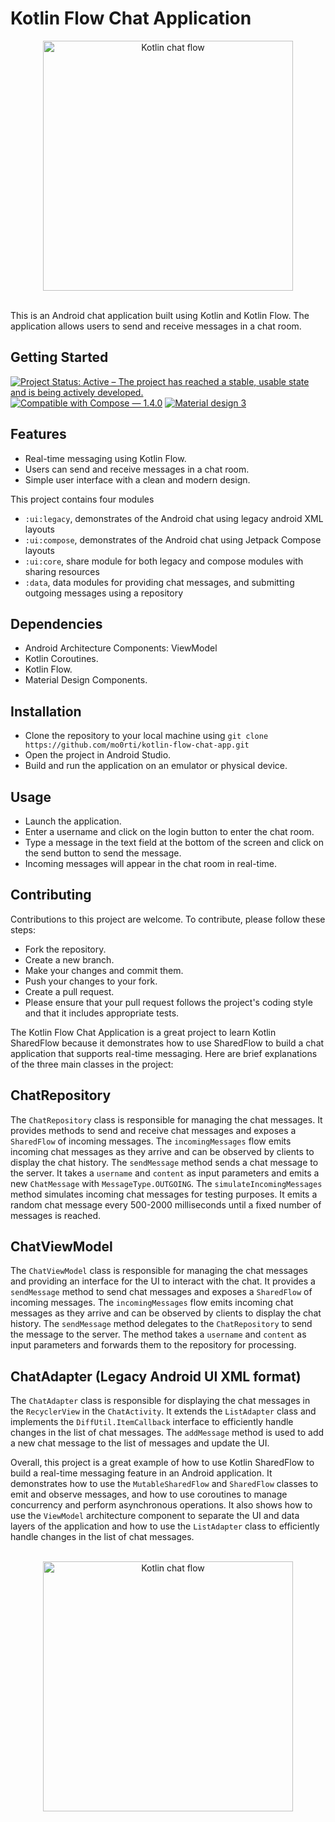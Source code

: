 # Kotlin Flow Chat Application

<div align="center">
  <img src="./media/legacy-chat-list-screenshot.png" alt="Kotlin chat flow" width=400>
</div>

<br/>

This is an Android chat application built using Kotlin and Kotlin Flow. The application allows users to send and receive messages in a chat room.

## Getting Started
[![Project Status: Active – The project has reached a stable, usable state and is being actively developed.](https://www.repostatus.org/badges/latest/active.svg)](https://www.repostatus.org/#active)
[![Compatible with Compose — 1.4.0](https://img.shields.io/badge/Compatible%20with%20Compose-1.4.0-brightgreen)](https://developer.android.com/jetpack/androidx/releases/compose-foundation#1.4.0)
[![Material design 3](https://img.shields.io/badge/Material%20Design%203-1.0.1-brightgreen)](https://developer.android.com/jetpack/androidx/releases/compose-material3#1.0.1)

## Features
- Real-time messaging using Kotlin Flow.
- Users can send and receive messages in a chat room.
- Simple user interface with a clean and modern design.

This project contains four modules
- `:ui:legacy`, demonstrates of the Android chat using legacy android XML layouts
- `:ui:compose`, demonstrates of the Android chat using Jetpack Compose layouts
- `:ui:core`, share module for both legacy and compose modules with sharing resources
- `:data`, data modules for providing chat messages, and submitting outgoing messages using a repository

## Dependencies
- Android Architecture Components: ViewModel
- Kotlin Coroutines.
- Kotlin Flow.
- Material Design Components.

## Installation
- Clone the repository to your local machine using `git clone https://github.com/mo0rti/kotlin-flow-chat-app.git`
- Open the project in Android Studio.
- Build and run the application on an emulator or physical device.

## Usage
- Launch the application.
- Enter a username and click on the login button to enter the chat room.
- Type a message in the text field at the bottom of the screen and click on the send button to send the message.
- Incoming messages will appear in the chat room in real-time.

## Contributing
Contributions to this project are welcome. To contribute, please follow these steps:

- Fork the repository.
- Create a new branch.
- Make your changes and commit them.
- Push your changes to your fork.
- Create a pull request.
- Please ensure that your pull request follows the project's coding style and that it includes appropriate tests.

The Kotlin Flow Chat Application is a great project to learn Kotlin SharedFlow because it demonstrates how to use SharedFlow to build a chat application that supports real-time messaging.
Here are brief explanations of the three main classes in the project:
## ChatRepository
The `ChatRepository` class is responsible for managing the chat messages. It provides methods to send and receive chat messages and exposes a `SharedFlow` of incoming messages. The `incomingMessages` flow emits incoming chat messages as they arrive and can be observed by clients to display the chat history. The `sendMessage` method sends a chat message to the server. It takes a `username` and `content` as input parameters and emits a new `ChatMessage` with `MessageType.OUTGOING`. The `simulateIncomingMessages` method simulates incoming chat messages for testing purposes. It emits a random chat message every 500-2000 milliseconds until a fixed number of messages is reached.

## ChatViewModel
The `ChatViewModel` class is responsible for managing the chat messages and providing an interface for the UI to interact with the chat. It provides a `sendMessage` method to send chat messages and exposes a `SharedFlow` of incoming messages. The `incomingMessages` flow emits incoming chat messages as they arrive and can be observed by clients to display the chat history. The `sendMessage` method delegates to the `ChatRepository` to send the message to the server. The method takes a `username` and `content` as input parameters and forwards them to the repository for processing.

## ChatAdapter (Legacy Android UI XML format)
The `ChatAdapter` class is responsible for displaying the chat messages in the `RecyclerView` in the `ChatActivity`. It extends the `ListAdapter` class and implements the `DiffUtil.ItemCallback` interface to efficiently handle changes in the list of chat messages. The `addMessage` method is used to add a new chat message to the list of messages and update the UI.

Overall, this project is a great example of how to use Kotlin SharedFlow to build a real-time messaging feature in an Android application. It demonstrates how to use the `MutableSharedFlow` and `SharedFlow` classes to emit and observe messages, and how to use coroutines to manage concurrency and perform asynchronous operations. It also shows how to use the `ViewModel` architecture component to separate the UI and data layers of the application and how to use the `ListAdapter` class to efficiently handle changes in the list of chat messages.

<br/>

<div align="center">
  <img src="./media/legacy-chat-recording.gif" alt="Kotlin chat flow" width=400>
</div>

<br/>
